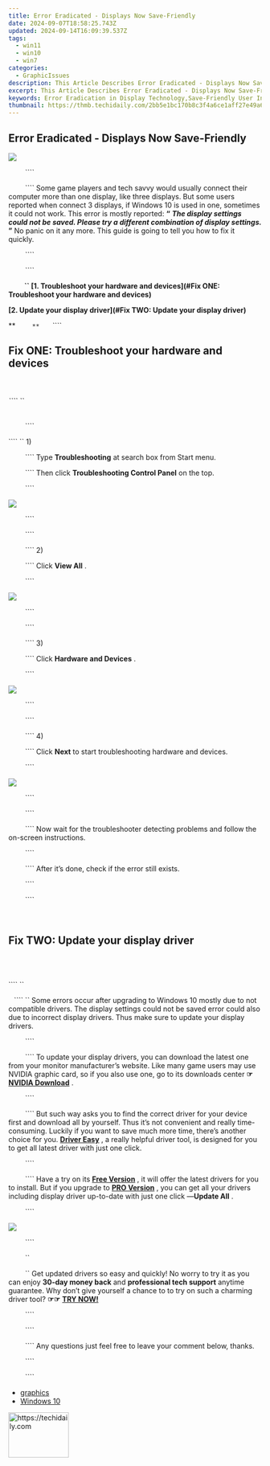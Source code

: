 ```yaml
---
title: Error Eradicated - Displays Now Save-Friendly
date: 2024-09-07T18:58:25.743Z
updated: 2024-09-14T16:09:39.537Z
tags:
  - win11
  - win10
  - win7
categories:
  - GraphicIssues
description: This Article Describes Error Eradicated - Displays Now Save-Friendly
excerpt: This Article Describes Error Eradicated - Displays Now Save-Friendly
keywords: Error Eradication in Display Technology,Save-Friendly User Interface Designs,Enhanced Screen Usability Reduction of Errors,Optimized Digital Displays for Better Accessibility,Improving Consumer Experience with Error-Free Displays,Tech Innovations,Error-Free Displays
thumbnail: https://thmb.techidaily.com/2bb5e1bc170b8c3f4a6ce1aff27e49a67b4dbeb274ccf0d0ed18fa3d929b62b2.jpg
---
```


## Error Eradicated - Displays Now Save-Friendly

![](https://images.drivereasy.com/wp-content/uploads/2017/04/1.png)

```` ```` ```` ```` ```` ```` ````

```` ```` ```` ```` ```` ```` ```` Some game players and tech savvy would usually connect their computer more than one display, like three displays. But some users reported when connect 3 displays, if Windows 10 is used in one, sometimes it could not work. This error is mostly reported: **“**   _**The display settings could not be saved. Please try a different combination of display settings.**_ **”**  No panic on it any more. This guide is going to tell you how to fix it quickly.

```` ```` ```` ```` ```` ```` ````

```` ```` ```` ```` ```` ```` ````

**```` ```` ```` ```` ```` ```` `` [1\. Troubleshoot your hardware and devices](#Fix ONE: Troubleshoot your hardware and devices)**

**[2\. Update your display driver](#Fix TWO: Update your display driver)**

**```` ```` ```` ```` ```` ```` ``**`` ```` ```` ```` ```` ````

## **Fix ONE: Troubleshoot your hardware and devices**

```` ```` ```` ```` ```` ````

###### ```` ``

```` ```` ```` ```` ```` ```` ````

```` `` 1)

```` ```` ```` ```` ```` ```` ```` Type **Troubleshooting**  at search box from Start menu.

```` ```` ```` ```` ```` ```` ```` Then click **Troubleshooting Control Panel**  on the top.

```` ```` ```` ```` ```` ```` ````

![](https://images.drivereasy.com/wp-content/uploads/2017/04/2.png)

```` ```` ```` ```` ```` ```` ````

```` ```` ```` ```` ```` ```` ````

```` ```` ```` ```` ```` ```` ```` 2)

```` ```` ```` ```` ```` ```` ```` Click **View All** .

```` ```` ```` ```` ```` ```` ````

![](https://images.drivereasy.com/wp-content/uploads/2017/04/3.png)

```` ```` ```` ```` ```` ```` ````

```` ```` ```` ```` ```` ```` ````

```` ```` ```` ```` ```` ```` ```` 3)

```` ```` ```` ```` ```` ```` ```` Click **Hardware and Devices** .

```` ```` ```` ```` ```` ```` ````

![](https://images.drivereasy.com/wp-content/uploads/2017/04/4.png)

```` ```` ```` ```` ```` ```` ````

```` ```` ```` ```` ```` ```` ````

```` ```` ```` ```` ```` ```` ```` 4)

```` ```` ```` ```` ```` ```` ```` Click **Next**  to start troubleshooting hardware and devices.

```` ```` ```` ```` ```` ```` ````

![](https://images.drivereasy.com/wp-content/uploads/2017/04/5.png)

```` ```` ```` ```` ```` ```` ````

```` ```` ```` ```` ```` ```` ````

```` ```` ```` ```` ```` ```` ```` Now wait for the troubleshooter detecting problems and follow the on-screen instructions.

```` ```` ```` ```` ```` ```` ````

```` ```` ```` ```` ```` ```` ```` After it’s done, check if the error still exists.

```` ```` ```` ```` ```` ```` ````

```` ```` ```` ```` ```` ```` ````

```` ```` ```` ```` ```` ```` ```` ```` ```` ```` ```` ````

## **Fix TWO: Update your display driver**

```` ```` ```` ```` ```` ````

######

```` ``

```` ```` ```` `` Some errors occur after upgrading to Windows 10 mostly due to not compatible drivers. The display settings could not be saved error could also due to incorrect display drivers. Thus make sure to update your display drivers.

```` ```` ```` ```` ```` ```` ````

```` ```` ```` ```` ```` ```` ```` To update your display drivers, you can download the latest one from your monitor manufacturer’s website. Like many game users may use NVIDIA graphic card, so if you also use one, go to its downloads center   **☞ [NVIDIA Download](http://www.nvidia.com/Download/index.aspx)** [](http://www.nvidia.com/Download/index.aspx) .

```` ```` ```` ```` ```` ```` ````

```` ```` ```` ```` ```` ```` ```` But such way asks you to find the correct driver for your device first and download all by yourself. Thus it’s not convenient and really time-consuming. Luckily if you want to save much more time, there’s another choice for you. **[Driver Easy](https://tools.techidaily.com/drivereasy/download/)**  , a really helpful driver tool, is designed for you to get all latest driver with just one click.

```` ```` ```` ```` ```` ```` ````

```` ```` ```` ```` ```` ```` ```` Have a try on its **[Free Version](https://tools.techidaily.com/drivereasy/download/)**  , it will offer the latest drivers for you to install. But if you upgrade to [**PRO Version**](https://tools.techidaily.com/drivereasy/download/) , you can get all your drivers including display driver up-to-date with just one click —**Update All** .

```` ```` ```` ```` ```` ```` ````

![](https://images.drivereasy.com/wp-content/uploads/2017/04/6-2.png)

```` ```` ```` ```` ```` ```` ````

```` ```` ```` ```` ```` ```` ``

```` ```` ```` ```` ```` ```` ``  Get updated drivers so easy and quickly! No worry to try it as you can enjoy **30-day money back** and **professional tech support**  anytime guarantee. Why don’t give yourself a chance to to try on such a charming driver tool? **☞☞**  **[TRY NOW!](https://tools.techidaily.com/drivereasy/download/)**

```` ```` ```` ```` ```` ```` ````

```` ```` ```` ```` ```` ```` ````

```` ```` ```` ```` ```` ```` ```` Any questions just feel free to leave your comment below, thanks.

```` ```` ```` ```` ```` ```` ````

```` ```` ```` ```` ```` ```` ````

* [graphics](https://tools.techidaily.com/drivereasy/download/)
* [Windows 10](https://tools.techidaily.com/drivereasy/download/)

<ins class="adsbygoogle"
     style="display:block"
     data-ad-format="autorelaxed"
     data-ad-client="ca-pub-7571918770474297"
     data-ad-slot="1223367746"></ins>

<ins class="adsbygoogle"
     style="display:block"
     data-ad-client="ca-pub-7571918770474297"
     data-ad-slot="8358498916"
     data-ad-format="auto"
     data-full-width-responsive="true"></ins>



<!-- affiliate ads begin -->
<a href="https://25home.pxf.io/c/5597632/2123466/16836" target="_top" id="2123466">
  <img src="//a.impactradius-go.com/display-ad/16836-2123466" border="0" alt="https://techidaily.com" width="120" height="90"/>
</a>
<img height="0" width="0" src="https://25home.pxf.io/i/5597632/2123466/16836" style="position:absolute;visibility:hidden;" border="0" />
<!-- affiliate ads end -->

